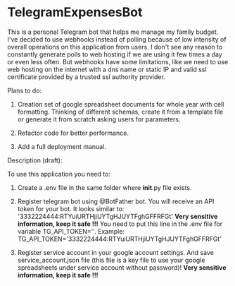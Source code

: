 # TelegramExpensesBot
This is a personal Telegram bot that helps me manage my family budget.
I've decided to use webhooks instead of polling because of low intensity of overall operations on this application from users.
I don't see any reason to constantly generate polls to web hosting if we are using it few times a day or even less often.
But webhooks have some limitations, like we need to use web hosting on the internet with a dns name or static IP and valid ssl certificate provided by a trusted ssl authority provider.

Plans to do:
1. Creation set of google spreadsheet documents for whole year with cell formatting.
   Thinking of different schemas, create it from a template file or generate it from scratch asking users for parameters.
   
2. Refactor code for better performance.

3. Add a full deployment manual.


Description (draft):

To use this application you need to:

1. Create a .env file in the same folder where __init__.py file exists.

2. Register telegram bot using @BotFather bot.
   You will receive an API token for your bot.
   It looks similar to: '3332224444:RTYuiURTHjiUYTgHJUYTFghGFFRFGt'
   **Very sensitive information, keep it safe !!!**
   You need to put this line in the .env file for variable TG_API_TOKEN=''. Example: TG_API_TOKEN='3332224444:RTYuiURTHjiUYTgHJUYTFghGFFRFGt'
   
3. Register service account in your google account settings.
   And save service_account.json file (this file is a key file to use your google spreadsheets under service account without password)!
   **Very sensitive information, keep it safe !!!**
   
   


